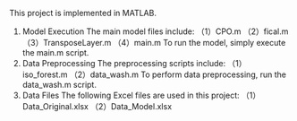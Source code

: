 This project is implemented in MATLAB.

1. Model Execution
    The main model files include:
   （1）CPO.m
   （2）fical.m
   （3）TransposeLayer.m
   （4）main.m
    To run the model, simply execute the main.m script.
2. Data Preprocessing
    The preprocessing scripts include:
   （1）iso_forest.m
   （2）data_wash.m
    To perform data preprocessing, run the data_wash.m script.
3. Data Files
    The following Excel files are used in this project:
   （1）Data_Original.xlsx
   （2）Data_Model.xlsx
